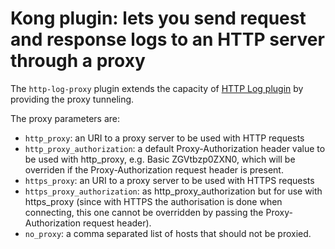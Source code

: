 # Kong plugin: lets you send request and response logs to an HTTP server through a proxy

The `http-log-proxy` plugin extends the capacity of [HTTP Log plugin](https://docs.konghq.com/hub/kong-inc/http-log/) by providing the proxy tunneling.

The proxy parameters are:
- `http_proxy`: an URI to a proxy server to be used with HTTP requests
- `http_proxy_authorization`: a default Proxy-Authorization header value to be used with http_proxy, e.g. Basic ZGVtbzp0ZXN0, which will be overriden if the Proxy-Authorization request header is present.
- `https_proxy`: an URI to a proxy server to be used with HTTPS requests
- `https_proxy_authorization`: as http_proxy_authorization but for use with https_proxy (since with HTTPS the authorisation is done when connecting, this one cannot be overridden by passing the Proxy-Authorization request header).
- `no_proxy`: a comma separated list of hosts that should not be proxied.
